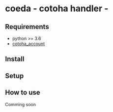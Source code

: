 # coeda - cotoha handler -

## Requirements

- python >= 3.6
- [cotoha_account](https://api.ce-cotoha.com/contents/index.html)

## Install

## Setup

## How to use

Comming soon
